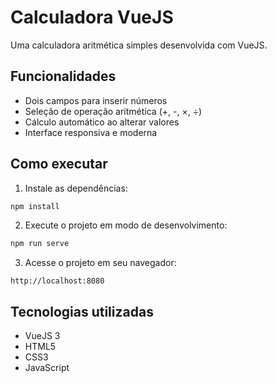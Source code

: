 # Calculadora VueJS

Uma calculadora aritmética simples desenvolvida com VueJS.

## Funcionalidades

- Dois campos para inserir números
- Seleção de operação aritmética (+, -, ×, ÷)
- Cálculo automático ao alterar valores
- Interface responsiva e moderna

## Como executar

1. Instale as dependências:
```bash
npm install
```

2. Execute o projeto em modo de desenvolvimento:
```bash
npm run serve
```

3. Acesse o projeto em seu navegador:
```
http://localhost:8080
```

## Tecnologias utilizadas

- VueJS 3
- HTML5
- CSS3
- JavaScript 